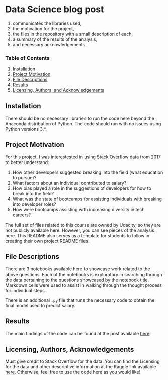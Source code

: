 # Data Science blog post





1) communicates the libraries used,
2) the motivation for the project,
3) the files in the repository with a small description of each,
4) a summary of the results of the analysis,
5) and necessary acknowledgements.


### Table of Contents

1. [Installation](#installation)
2. [Project Motivation](#motivation)
3. [File Descriptions](#files)
4. [Results](#results)
5. [Licensing, Authors, and Acknowledgements](#licensing)

## Installation <a name="installation"></a>

There should be no necessary libraries to run the code here beyond the Anaconda
distribution of Python.  The code should run with no issues using Python versions 3.*.

## Project Motivation<a name="motivation"></a>

For this project, I was interestested in using Stack Overflow data from 2017 to
better understand:

1. How other developers suggested breaking into the field (what education to pursue)?
2. What factors about an individual contributed to salary?
3. How bias played a role in the suggestions of developers for how to break into the field?
4. What was the state of bootcamps for assisting individuals with breaking into developer roles?
5. How were bootcamps assisting with increasing diversity in tech careers?

The full set of files related to this course are owned by Udacity, so they are
not publicly available here.  However, you can see pieces of the analysis here.
 This README also serves as a template for students to follow in creating their
 own project README files.


## File Descriptions <a name="files"></a>

There are 3 notebooks available here to showcase work related to the above questions.
Each of the notebooks is exploratory in searching through the data pertaining to
the questions showcased by the notebook title.  Markdown cells were used to assist
in walking through the thought process for individual steps.

There is an additional `.py` file that runs the necessary code to obtain the
final model used to predict salary.

## Results<a name="results"></a>

The main findings of the code can be found at the post available [here](https://medium.com/@josh_2774/how-do-you-become-a-developer-5ef1c1c68711).

## Licensing, Authors, Acknowledgements<a name="licensing"></a>

Must give credit to Stack Overflow for the data.  You can find the Licensing for the data and other descriptive information at the Kaggle link available [here](https://www.kaggle.com/stackoverflow/so-survey-2017/data).  Otherwise, feel free to use the code here as you would like!
